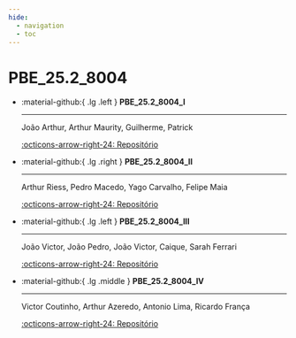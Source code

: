 ```yaml
---
hide:
  - navigation
  - toc
---  
```


# PBE_25.2_8004


<div class="grid cards" markdown>

-   :material-github:{ .lg  .left } __PBE_25.2_8004_I__

    ---

    João Arthur, Arthur Maurity, Guilherme, Patrick

    [:octicons-arrow-right-24: Repositório](https://github.com/Projetos-de-Extensao/PBE_25.2_8004_I)

-   :material-github:{ .lg .right } __PBE_25.2_8004_II__

    ---

    Arthur Riess, Pedro Macedo, Yago Carvalho, Felipe Maia

    [:octicons-arrow-right-24: Repositório](https://github.com/Projetos-de-Extensao/PBE_25.2_8004_II)


-   :material-github:{ .lg .left } __PBE_25.2_8004_III__

    ---

    João Victor, João Pedro, João Victor, Caique, Sarah Ferrari

    [:octicons-arrow-right-24: Repositório](https://github.com/Projetos-de-Extensao/PBE_25.2_8004_III)

-   :material-github:{ .lg .middle } __PBE_25.2_8004_IV__

    ---

    Victor Coutinho, Arthur Azeredo, Antonio Lima, Ricardo França

    [:octicons-arrow-right-24: Repositório](https://github.com/Projetos-de-Extensao/PBE_25.2_8004_IV
    )

</div>

